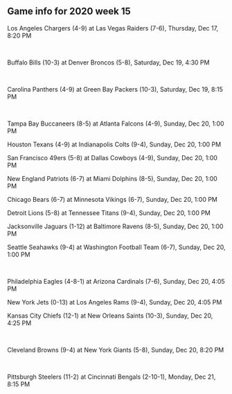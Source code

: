 ## Game info for 2020 week 15
Los Angeles Chargers (4-9) at Las Vegas Raiders (7-6), Thursday, Dec 17, 8:20 PM


<br/>

Buffalo Bills (10-3) at Denver Broncos (5-8), Saturday, Dec 19, 4:30 PM


<br/>

Carolina Panthers (4-9) at Green Bay Packers (10-3), Saturday, Dec 19, 8:15 PM


<br/>

Tampa Bay Buccaneers (8-5) at Atlanta Falcons (4-9), Sunday, Dec 20, 1:00 PM

Houston Texans (4-9) at Indianapolis Colts (9-4), Sunday, Dec 20, 1:00 PM

San Francisco 49ers (5-8) at Dallas Cowboys (4-9), Sunday, Dec 20, 1:00 PM

New England Patriots (6-7) at Miami Dolphins (8-5), Sunday, Dec 20, 1:00 PM

Chicago Bears (6-7) at Minnesota Vikings (6-7), Sunday, Dec 20, 1:00 PM

Detroit Lions (5-8) at Tennessee Titans (9-4), Sunday, Dec 20, 1:00 PM

Jacksonville Jaguars (1-12) at Baltimore Ravens (8-5), Sunday, Dec 20, 1:00 PM

Seattle Seahawks (9-4) at Washington Football Team (6-7), Sunday, Dec 20, 1:00 PM


<br/>

Philadelphia Eagles (4-8-1) at Arizona Cardinals (7-6), Sunday, Dec 20, 4:05 PM

New York Jets (0-13) at Los Angeles Rams (9-4), Sunday, Dec 20, 4:05 PM

Kansas City Chiefs (12-1) at New Orleans Saints (10-3), Sunday, Dec 20, 4:25 PM


<br/>

Cleveland Browns (9-4) at New York Giants (5-8), Sunday, Dec 20, 8:20 PM


<br/>

Pittsburgh Steelers (11-2) at Cincinnati Bengals (2-10-1), Monday, Dec 21, 8:15 PM

